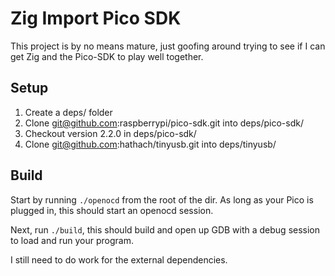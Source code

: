 # Zig Import Pico SDK

This project is by no means mature, just goofing around trying to see if I can get Zig and the Pico-SDK to play well together.

## Setup

1. Create a deps/ folder
2. Clone git@github.com:raspberrypi/pico-sdk.git into deps/pico-sdk/
3. Checkout version 2.2.0 in deps/pico-sdk/
4. Clone git@github.com:hathach/tinyusb.git into deps/tinyusb/

## Build

Start by running `./openocd` from the root of the dir.  As long as your Pico is plugged in, this should start an openocd session.

Next, run `./build`, this should build and open up GDB with a debug session to load and run your program.

I still need to do work for the external dependencies. 
